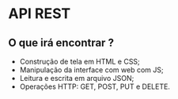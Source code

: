 # API REST

## O que irá encontrar ?
- Construção de tela em HTML e CSS;
- Manipulação da interface com web com JS;
- Leitura e escrita em arquivo JSON;
- Operações HTTP: GET, POST, PUT e DELETE.
